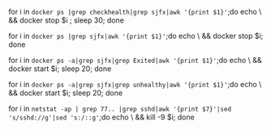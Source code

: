 
for i in `docker ps |grep checkhealth|grep sjfx|awk '{print $1}'`;do echo \ && docker stop $i ; sleep 30; done

for i in `docker ps |grep sjfx|awk '{print $1}'`;do echo \ && docker stop $i;  done

for i in `docker ps -a|grep sjfx|grep Exited|awk '{print $1}'`;do echo \ && docker start $i; sleep 20;  done

for i in `docker ps -a|grep sjfx|grep unhealthy|awk '{print $1}'`;do echo \ && docker start $i; sleep 20;  done


for i in `netstat -ap | grep 77.. |grep sshd|awk '{print $7}'|sed 's/sshd://g'|sed 's:/::g'`;do echo \ && kill -9 $i;  done